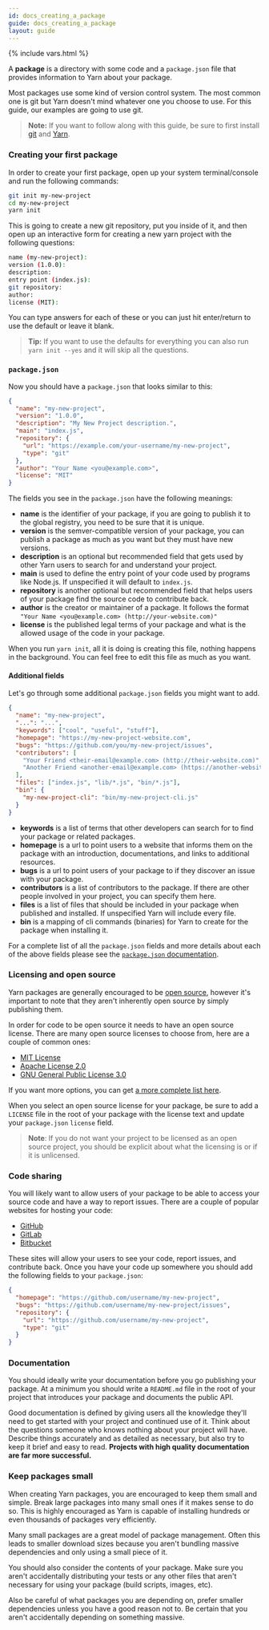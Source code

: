 ```yaml
---
id: docs_creating_a_package
guide: docs_creating_a_package
layout: guide
---
```


{% include vars.html %}

A **package** is a directory with some code and a `package.json` file that
provides information to Yarn about your package.

Most packages use some kind of version control system. The most common one is
git but Yarn doesn't mind whatever one you choose to use. For this guide, our
examples are going to use git.

> **Note:** If you want to follow along with this guide, be sure to first
> install [git](https://git-scm.com/book/en/v2/Getting-Started-Installing-Git)
> and [Yarn]({{url_base}}/docs/install).

### Creating your first package <a class="toc" id="toc-creating-your-first-package" href="#toc-creating-your-first-package"></a>

In order to create your first package, open up your system terminal/console and
run the following commands:

```sh
git init my-new-project
cd my-new-project
yarn init
```

This is going to create a new git repository, put you inside of it, and then
open up an interactive form for creating a new yarn project with the following
questions:

```sh
name (my-new-project):
version (1.0.0):
description:
entry point (index.js):
git repository:
author:
license (MIT):
```

You can type answers for each of these or you can just hit enter/return to use
the default or leave it blank.

> **Tip:** If you want to use the defaults for everything you can also run
> `yarn init --yes` and it will skip all the questions.

### `package.json` <a class="toc" id="toc-package-json" href="#toc-package-json"></a>

Now you should have a `package.json` that looks similar to this:

```json
{
  "name": "my-new-project",
  "version": "1.0.0",
  "description": "My New Project description.",
  "main": "index.js",
  "repository": {
    "url": "https://example.com/your-username/my-new-project",
    "type": "git"
  },
  "author": "Your Name <you@example.com>",
  "license": "MIT"
}
```

The fields you see in the `package.json` have the following meanings:

* **name** is the identifier of your package, if you are going to publish it to
  the global registry, you need to be sure that it is unique.
* **version** is the semver-compatible version of your package, you can publish
  a package as much as you want but they must have new versions.
* **description** is an optional but recommended field that gets used by other
  Yarn users to search for and understand your project.
* **main** is used to define the entry point of your code used by programs like
  Node.js. If unspecified it will default to `index.js`.
* **repository** is another optional but recommended field that helps users of
  your package find the source code to contribute back.
* **author** is the creator or maintainer of a package. It follows the format
  `"Your Name <you@example.com> (http://your-website.com)"`
* **license** is the published legal terms of your package and what is the
  allowed usage of the code in your package.

When you run `yarn init`, all it is doing is creating this file, nothing
happens in the background. You can feel free to edit this file as much as you
want.

#### Additional fields <a class="toc" id="toc-additional-fields" href="#toc-additional-fields"></a>

Let's go through some additional `package.json` fields you might want to add.

```json
{
  "name": "my-new-project",
  "...": "...",
  "keywords": ["cool", "useful", "stuff"],
  "homepage": "https://my-new-project-website.com",
  "bugs": "https://github.com/you/my-new-project/issues",
  "contributors": [
    "Your Friend <their-email@example.com> (http://their-website.com)",
    "Another Friend <another-email@example.com> (https://another-website.org)"
  ],
  "files": ["index.js", "lib/*.js", "bin/*.js"],
  "bin": {
    "my-new-project-cli": "bin/my-new-project-cli.js"
  }
}
```

* **keywords** is a list of terms that other developers can search for to find
  your package or related packages.
* **homepage** is a url to point users to a website that informs them on the
  package with an introduction, documentations, and links to additional
  resources.
* **bugs** is a url to point users of your package to if they discover an issue
  with your package.
* **contributors** is a list of contributors to the package. If there are other
  people involved in your project, you can specify them here.
* **files** is a list of files that should be included in your package when
  published and installed. If unspecified Yarn will include every file.
* **bin** is a mapping of cli commands (binaries) for Yarn to create for the
  package when installing it.

For a complete list of all the `package.json` fields and more details about
each of the above fields please see the
[`package.json` documentation]({{url_base}}/docs/package-json).

### Licensing and open source <a class="toc" id="toc-licensing-and-open-source" href="#toc-licensing-and-open-source"></a>

Yarn packages are generally encouraged to be
[open source](https://opensource.org/definition), however it's important to
note that they aren't inherently open source by simply publishing them.

In order for code to be open source it needs to have an open source license.
There are many open source licenses to choose from, here are a couple of common
ones:

* [MIT License](http://choosealicense.com/licenses/mit/)
* [Apache License 2.0](http://choosealicense.com/licenses/apache-2.0/)
* [GNU General Public License 3.0](http://choosealicense.com/licenses/gpl-3.0/)

If you want more options, you can get
[a more complete list here](http://choosealicense.com/licenses/).

When you select an open source license for your package, be sure to add a
`LICENSE` file in the root of your package with the license text and update
your `package.json` `license` field.

> **Note**: If you do not want your project to be licensed as an open source
> project, you should be explicit about what the licensing is or if it is
> unlicensed.

### Code sharing <a class="toc" id="toc-code-sharing" href="#toc-code-sharing"></a>

You will likely want to allow users of your package to be able to access your
source code and have a way to report issues. There are a couple of popular
websites for hosting your code:

* [GitHub](https://github.com)
* [GitLab](https://about.gitlab.com/)
* [Bitbucket](https://bitbucket.org/)

These sites will allow your users to see your code, report issues, and
contribute back. Once you have your code up somewhere you should add the
following fields to your `package.json`:

```json
{
  "homepage": "https://github.com/username/my-new-project",
  "bugs": "https://github.com/username/my-new-project/issues",
  "repository": {
    "url": "https://github.com/username/my-new-project",
    "type": "git"
  }
}
```

### Documentation <a class="toc" id="toc-documentation" href="#toc-documentation"></a>

You should ideally write your documentation before you go publishing your
package. At a minimum you should write a `README.md` file in the root of your
project that introduces your package and documents the public API.

Good documentation is defined by giving users all the knowledge they'll need to
get started with your project and continued use of it. Think about the
questions someone who knows nothing about your project will have. Describe
things accurately and as detailed as necessary, but also try to keep it brief
and easy to read. **Projects with high quality documentation are far more
successful.**

### Keep packages small <a class="toc" id="toc-keep-packages-small" href="#toc-keep-packages-small"></a>

When creating Yarn packages, you are encouraged to keep them small and simple.
Break large packages into many small ones if it makes sense to do so. This is
highly encouraged as Yarn is capable of installing hundreds or even thousands
of packages very efficiently.

Many small packages are a great model of package management. Often this leads
to smaller download sizes because you aren't bundling massive dependencies and
only using a small piece of it.

You should also consider the contents of your package. Make sure you aren't
accidentally distributing your tests or any other files that aren't necessary
for using your package (build scripts, images, etc).

Also be careful of what packages you are depending on, prefer smaller
dependencies unless you have a good reason not to. Be certain that you aren't
accidentally depending on something massive.
